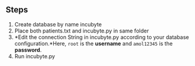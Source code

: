 ## Steps
1) Create database by name incubyte
2) Place both patients.txt and incubyte.py in same folder 
3) *Edit the connection String in incubyte.py according to your database configuration.*Here, `root` is the **username** and `amol12345` is the **password**.
4) Run incubyte.py
